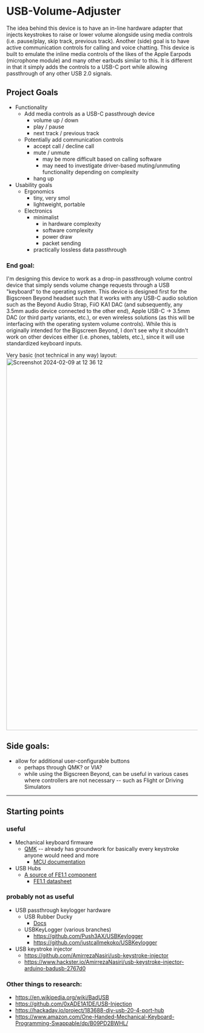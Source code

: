 # USB-Volume-Adjuster

The idea behind this device is to have an in-line hardware adapter that injects keystrokes to raise or lower volume alongside using media controls (i.e. pause/play, skip track, previous track). Another (side) goal is to have active communication controls for calling and voice chatting. This device is built to emulate the inline media controls of the likes of the Apple Earpods (microphone module) and many other earbuds similar to this. It is different in that it simply adds the controls to a USB-C port while allowing passthrough of any other USB 2.0 signals.

## Project Goals

- Functionality
  - Add media controls as a USB-C passthrough device
    - volume up / down
    - play / pause
    - next track / previous track
  - Potentially add communication controls
    - accept call / decline call
    - mute / unmute
      - may be more difficult based on calling software
      - may need to investigate driver-based muting/unmuting functionality depending on complexity
    - hang up
- Usability goals
  - Ergonomics
    - tiny, very smol
    - lightweight, portable
  - Electronics
    - minimalist
      - in hardware complexity
      - software complexity
      - power draw
      - packet sending
    - practically lossless data passthrough

### End goal:

I'm designing this device to work as a drop-in passthrough volume control device that simply sends volume change requests through a USB "keyboard" to the operating system. This device is designed first for the Bigscreen Beyond headset such that it works with any USB-C audio solution such as the Beyond Audio Strap, FiiO KA1 DAC (and subsequently, any 3.5mm audio device connected to the other end), Apple USB-C -> 3.5mm DAC (or third party variants, etc.), or even wireless solutions (as this will be interfacing with the operating system volume controls). While this is originally intended for the Bigscreen Beyond, I don't see why it shouldn't work on other devices either (i.e. phones, tablets, etc.), since it will use standardized keyboard inputs.

Very basic (not technical in any way) layout:
<img width="977" alt="Screenshot 2024-02-09 at 12 36 12" src="https://github.com/altunidev/USB-Volume-Adjuster/assets/66493425/ebc5b4ef-8a19-49ae-951d-2891289d2c83">

## Side goals:

- allow for additional user-configurable buttons
  - perhaps through QMK? or VIA?
  - while using the Bigscreen Beyond, can be useful in various cases where controllers are not necessary -- such as Flight or Driving Simulators

---

## Starting points

### useful
- Mechanical keyboard firmware
  - [QMK](https://qmk.fm/) -- already has groundwork for basically every keystroke anyone would need and more
    - [MCU documentation](https://docs.qmk.fm/#/platformdev_selecting_arm_mcu)
- USB Hubs
  - [A source of FE1.1 component](https://www.lcsc.com/product-detail/USB_FE1-1S_C9359.html)
    - [FE1.1 datasheet](https://cdn-shop.adafruit.com/product-files/2991/FE1.1s%20Data%20Sheet%20(Rev.%201.0).pdf)

### probably not as useful
- USB passthrough keylogger hardware
  - USB Rubber Ducky
    - [Docs](https://docs.hak5.org/hak5-usb-rubber-ducky/ducky-script-basics/keystroke-injection#system-keys)
  - USBKeyLogger (various branches)
    - https://github.com/Push3AX/USBKeylogger
    - https://github.com/justcallmekoko/USBKeylogger
- USB keystroke injector
  - https://github.com/AmirrezaNasiri/usb-keystroke-injector
  - https://www.hackster.io/AmirrezaNasiri/usb-keystroke-injector-arduino-badusb-2767d0

### Other things to research:
- https://en.wikipedia.org/wiki/BadUSB
- https://github.com/0xADE1A1DE/USB-Injection
- https://hackaday.io/project/183688-diy-usb-20-4-port-hub
- https://www.amazon.com/One-Handed-Mechanical-Keyboard-Programming-Swappable/dp/B09PD2BWHL/
